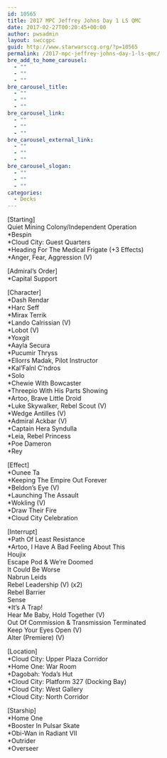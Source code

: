 ```yaml
---
id: 10565
title: 2017 MPC Jeffrey Johns Day 1 LS QMC
date: 2017-02-27T00:20:45+00:00
author: pwsadmin
layout: swccgpc
guid: http://www.starwarsccg.org/?p=10565
permalink: /2017-mpc-jeffrey-johns-day-1-ls-qmc/
bre_add_to_home_carousel:
  - ""
  - ""
  - ""
bre_carousel_title:
  - ""
  - ""
  - ""
bre_carousel_link:
  - ""
  - ""
  - ""
bre_carousel_external_link:
  - ""
  - ""
  - ""
bre_carousel_slogan:
  - ""
  - ""
  - ""
categories:
  - Decks
---
```

[Starting]  
Quiet Mining Colony/Independent Operation  
*Bespin  
*Cloud City: Guest Quarters  
*Heading For The Medical Frigate (+3 Effects)  
*Anger, Fear, Aggression (V)

[Admiral&#8217;s Order]  
*Capital Support

[Character]  
*Dash Rendar  
*Harc Seff  
*Mirax Terrik  
*Lando Calrissian (V)  
*Lobot (V)  
*Yoxgit  
*Aayla Secura  
*Pucumir Thryss  
*Ellorrs Madak, Pilot Instructor  
*Kal&#8217;Falnl C&#8217;ndros  
*Solo  
*Chewie With Bowcaster  
*Threepio With His Parts Showing  
*Artoo, Brave Little Droid  
*Luke Skywalker, Rebel Scout (V)  
*Wedge Antilles (V)  
*Admiral Ackbar (V)  
*Captain Hera Syndulla  
*Leia, Rebel Princess  
*Poe Dameron  
*Rey

[Effect]  
*Ounee Ta  
*Keeping The Empire Out Forever  
*Beldon&#8217;s Eye (V)  
*Launching The Assault  
*Wokling (V)  
*Draw Their Fire  
*Cloud City Celebration

[Interrupt]  
*Path Of Least Resistance  
*Artoo, I Have A Bad Feeling About This  
Houjix  
Escape Pod & We&#8217;re Doomed  
It Could Be Worse  
Nabrun Leids  
Rebel Leadership (V) (x2)  
Rebel Barrier  
Sense  
*It&#8217;s A Trap!  
Hear Me Baby, Hold Together (V)  
Out Of Commission & Transmission Terminated  
Keep Your Eyes Open (V)  
Alter (Premiere) (V)

[Location]  
*Cloud City: Upper Plaza Corridor  
*Home One: War Room  
*Dagobah: Yoda&#8217;s Hut  
*Cloud City: Platform 327 (Docking Bay)  
*Cloud City: West Gallery  
*Cloud City: North Corridor

[Starship]  
*Home One  
*Booster In Pulsar Skate  
*Obi-Wan in Radiant VII  
*Outrider  
*Overseer